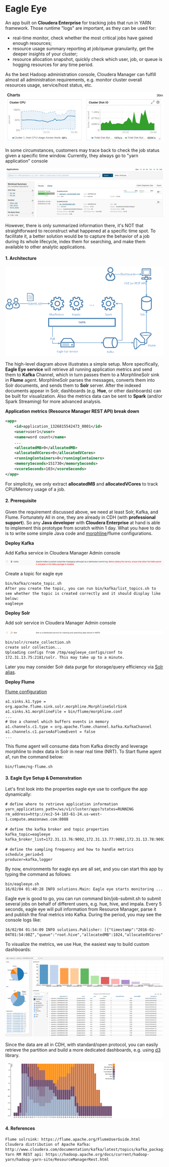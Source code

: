 # Eagle Eye
An app built on **Cloudera Enterprise** for tracking jobs that run in YARN framework. Those runtime "logs" are important, as they can be used for:

* real-time monitor, check whether the most critical jobs have gained enough resources;
* resource usage summary reporting at job/queue granularity, get the deeper insights of your cluster;
* resource allocation snapshot, quickly check which user, job, or queue is hogging resources for any time period. 

As the best Hadoop administration console, Cloudera Manager can fulfill almost all administration requirements, e.g. monitor cluster overall resources usage, service/host status, etc.

![kpi](docs/img/kpi.png)

In some circumstances, customers may trace back to check the job status given a specific time window. Currently, they always go to "yarn application" console

![yarn](docs/img/yarn.png)

However, there is only summarized information there, it's NOT that straightforward to reconstruct what happened at a specific time spot. To facilitate it, a better solution would be to capture the behavior of a job during its whole lifecycle, index them for searching, and make them available to other analytic applications.

#### 1. Architecture

![architecture](docs/img/architecture.png)

The high-level diagram above illustrates a simple setup. More specifically, **Eagle Eye service** will retrieve all running application metrics and send them to **Kafka** Channel, which in turn passes them to a MorphlineSolr sink in **Flume** agent. MorphlineSolr parses the messages, converts them into Solr documents, and sends them to **Solr** server. After the indexed documents appear in Solr, dashboards (e.g. **Hue**, or other dashboards) can be built for visualization. Also the metrics data can be sent to **Spark** (and/or Spark Streaming) for more advanced analysis.

**Application metrics (Resource Manager REST API) break down**

```xml
<app>
    <id>application_1326815542473_0001</id>
    <user>user1</user>
    <name>word count</name>
    ...
    <allocatedMB>0</allocatedMB>
    <allocatedVCores>0</allocatedVCores>
    <runningContainers>0</runningContainers>
    <memorySeconds>151730</memorySeconds>
    <vcoreSeconds>103</vcoreSeconds>
</app>
```

For simplicity, we only extract **allocatedMB** and **allocatedVCores** to track CPU/Memory usage of a job.

#### 2. Prerequisite

Given the requirement discussed above, we need at least Solr, Kafka, and Flume. Fortunately All in one, they are already in CDH (with **professional support**). So any **Java developer** with **Cloudera Enterprise** at hand is able to implement this prototype from scratch within 1 day. What you have to do is to write some simple Java code and [morphline](https://github.com/yeleid/eagleeye/blob/master/bin/flume/morphline.conf)/flume configurations. 

**Deploy Kafka**

Add Kafka service in Cloudera Manager Admin console

![kafka](docs/img/kafka.png)

Create a topic for eagle eye

    bin/kafka/create_topic.sh
    After you create the topic, you can run bin/kafka/list_topics.sh to see whether the topic is created correctly and it should display like below:
    eagleeye

**Deploy Solr**

Add solr service in Cloudera Manager Admin console

![solr](docs/img/solr.png)

    bin/solr/create_collection.sh 
    create solr collection...
    Uploading configs from /tmp/eagleeye_configs/conf to 172.31.13.75:2181/solr. This may take up to a minute.

Later you may consider Solr data purge for storage/query efficiency via [Solr alias](http://blog.cloudera.com/blog/2013/10/collection-aliasing-near-real-time-search-for-really-big-data/).

**Deploy Flume**

[Flume configuration](https://github.com/yeleid/eagleeye/blob/master/bin/flume/flume.properties)
```vim
a1.sinks.k1.type = org.apache.flume.sink.solr.morphline.MorphlineSolrSink
a1.sinks.k1.morphlineFile = bin/flume/morphline.conf
...
# Use a channel which buffers events in memory
a1.channels.c1.type = org.apache.flume.channel.kafka.KafkaChannel
a1.channels.c1.parseAsFlumeEvent = false
...
```

This flume agent will consume data from Kafka directly and leverage morphline to index data in Solr in near real time (NRT). To Start flume agent a1, run the command below:

    bin/flume/ng-flume.sh

#### 3. Eagle Eye Setup & Demonstration

Let's first look into the properties eagle eye use to configure the app dynamically:

```properties
# define where to retrieve application information
yarn_applications_path=/ws/v1/cluster/apps?states=RUNNING
rm_address=http://ec2-54-183-61-24.us-west-1.compute.amazonaws.com:8088

# define the kafka broker and topic properties
kafka_topic=eagleeye
kafka_broker_list=172.31.13.76:9092,172.31.13.77:9092,172.31.13.78:9092

# define the sampling frequency and how to handle metrics
schedule_period=5
producer=kafka,logger
```

By now, environments for eagle eys are all set, and you can start this app by typing the command as follows:

    bin/eagleeye.sh 
    16/02/04 01:40:28 INFO solutions.Main: Eagle eye starts monitoring ...

Eagle eye is good to go, you can run command bin/job-submit.sh to submit several jobs on behalf of different users, e.g. hue, hive, and impala. Every 5 seconds, eagle eye will pull information from Resource Manager, parse it and publish the final metrics into Kafka. During the period, you may see the console logs like:

    16/02/04 01:54:09 INFO solutions.Publisher: [{"timestamp":"2016-02-04T01:54:08Z","queue":"root.hive","allocatedMB":1024,"allocatedVCores":1,"applicationId":"application_1454403433606_0061","user":"hive","name":"QuasiMonteCarlo","id":"application_1454403433606_0061$1454550848874"}]

To visualize the metrics, we use Hue, the easiest way to build custom dashboards:

![hue](docs/img/hue.png)

Since the data are all in CDH, with standard/open protocol, you can easily retrieve the partition and build a more dedicated dashboards, e.g. using [d3](http://d3js.org/) library.

![d3](docs/img/d3.png)

#### 4. References

```vim
Flume solrsink: https://flume.apache.org/FlumeUserGuide.html
Cloudera distribution of Apache Kafka: http://www.cloudera.com/documentation/kafka/latest/topics/kafka_packaging.html
Yarn RM REST api: https://hadoop.apache.org/docs/current/hadoop-yarn/hadoop-yarn-site/ResourceManagerRest.html
```

    


    